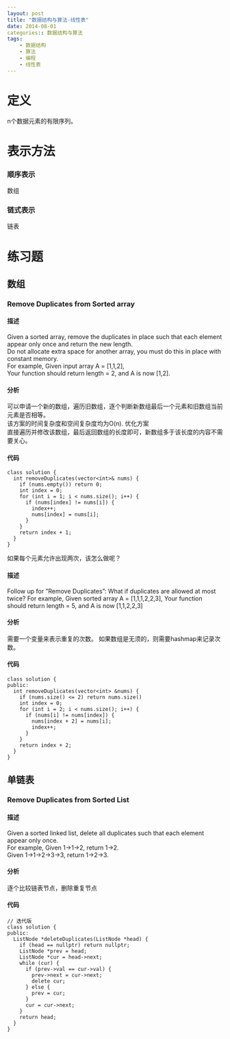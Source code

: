 ```yaml
---
layout: post
title: "数据结构与算法-线性表"
date: 2014-08-01
categories:: 数据结构与算法
tags:
    - 数据结构
    - 算法
    - 编程
    - 线性表
---
```


# 定义
n个数据元素的有限序列。

# 表示方法
### 顺序表示
数组
### 链式表示
链表

# 练习题
## 数组
### Remove Duplicates from Sorted array
#### 描述  
Given a sorted array, remove the duplicates in place such that each element appear only once and return the new length.  
Do not allocate extra space for another array, you must do this in place with constant memory.  
For example, Given input array A = [1,1,2],  
Your function should return length = 2, and A is now [1,2].    
#### 分析    
可以申请一个新的数组，遍历旧数组，逐个判断新数组最后一个元素和旧数组当前元素是否相等。  
该方案的时间复杂度和空间复杂度均为O(n).
优化方案   
直接遍历并修改该数组，最后返回数组的长度即可，新数组多于该长度的内容不需要关心。  
#### 代码  
```
class solution {
  int removeDuplicates(vector<int>& nums) {
    if (nums.empty()) return 0;
    int index = 0;
    for (int i = 1; i < nums.size(); i++) {
      if (nums[index] != nums[i]) {
        index++;
        nums[index] = nums[i];
      }
    }
    return index + 1;
  }
}
```

如果每个元素允许出现两次，该怎么做呢？
#### 描述
Follow up for ”Remove Duplicates”: What if duplicates are allowed at most twice? 
For example, Given sorted array A = [1,1,1,2,2,3], 
Your function should return length = 5, and A is now [1,1,2,2,3] 

#### 分析
需要一个变量来表示重复的次数。 
如果数组是无须的，则需要hashmap来记录次数。 
#### 代码
```
class solution {
public:
  int removeDuplicates(vector<int> &nums) {
    if (nums.size() <= 2) return nums.size()
    int index = 0;
    for (int i = 2; i < nums.size(); i++) {
      if (nums[i] != nums[index]) {
        nums[index + 2] = nums[i];
        index++;
      }
    }
    return index + 2;
  }
}
```

## 单链表
### Remove Duplicates from Sorted List
#### 描述
Given a sorted linked list, delete all duplicates such that each element appear only once.   
For example, Given 1->1->2, return 1->2.  
Given 1->1->2->3->3, return 1->2->3.  

#### 分析
逐个比较链表节点，删除重复节点

#### 代码
```
// 迭代版
class solution {
public:
  ListNode *deleteDuplicates(ListNode *head) {
    if (head == nullptr) return nullptr;
    ListNode *prev = head;
    ListNode *cur = head->next;
    while (cur) {
      if (prev->val == cur->val) {
        prev->next = cur->next;
        delete cur;
      } else {
        prev = cur;
      }
      cur = cur->next;
    }
    return head;
  }
}
```
